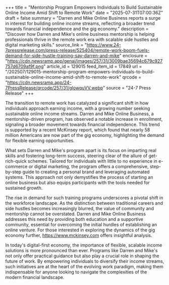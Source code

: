 +++
title = "Mentorship Program Empowers Individuals to Build Sustainable Online Income Amid Shift to Remote Work"
date = "2025-07-31T07:00:36Z"
draft = false
summary = "Darren and Mike Online Business reports a surge in interest for building online income streams, reflecting a broader trend towards financial independence and the gig economy."
description = "Discover how Darren and Mike's online business mentorship is helping professionals thrive in the remote work era with scalable side hustles and digital marketing skills."
source_link = "https://www.24-7pressrelease.com/press-release/525404/remote-work-boom-fuels-demand-for-side-hustle-training-say-darren-and-mike"
enclosure = "https://cdn.newsramp.app/genai/images/257/31/3009bae35694c679c927757d6709af9f.png"
article_id = 129015
feed_item_id = 17849
url = "/202507/129015-mentorship-program-empowers-individuals-to-build-sustainable-online-income-amid-shift-to-remote-work"
qrcode = "https://cdn.newsramp.app/24-7PressRelease/qrcode/257/31/glowquVV.webp"
source = "24-7 Press Release"
+++

<p>The transition to remote work has catalyzed a significant shift in how individuals approach earning income, with a growing number seeking sustainable online income streams. Darren and Mike Online Business, a mentorship-driven program, has observed a notable increase in enrollment, signaling a broader movement towards financial independence. This trend is supported by a recent McKinsey report, which found that nearly 58 million Americans are now part of the gig economy, highlighting the demand for flexible earning opportunities.</p><p>What sets Darren and Mike's program apart is its focus on imparting real skills and fostering long-term success, steering clear of the allure of get-rich-quick schemes. Tailored for individuals with little to no experience in e-commerce or digital marketing, the program offers a comprehensive, step-by-step guide to creating a personal brand and leveraging automated systems. This approach not only demystifies the process of starting an online business but also equips participants with the tools needed for sustained growth.</p><p>The rise in demand for such training programs underscores a pivotal shift in the workforce landscape. As the distinction between traditional careers and side hustles becomes increasingly blurred, the value of community and mentorship cannot be overstated. Darren and Mike Online Business addresses this need by providing both education and a supportive community, essential for overcoming the initial hurdles of establishing an online venture. For those interested in exploring the dynamics of the gig economy further, <a href='https://www.mckinsey.com' rel='nofollow' target='_blank'>https://www.mckinsey.com</a> offers insightful analysis.</p><p>In today's digital-first economy, the importance of flexible, scalable income solutions is more pronounced than ever. Programs like Darren and Mike's not only offer practical guidance but also play a crucial role in shaping the future of work. By empowering individuals to diversify their income streams, such initiatives are at the heart of the evolving work paradigm, making them indispensable for anyone looking to navigate the complexities of the modern financial landscape.</p>